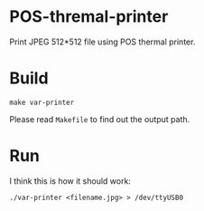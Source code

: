 # POS-thremal-printer
Print JPEG 512*512 file using POS thermal printer.

# Build

```make var-printer```

Please read `Makefile` to find out the output path.


# Run

I think this is how it should work:

```./var-printer <filename.jpg> > /dev/ttyUSB0```

